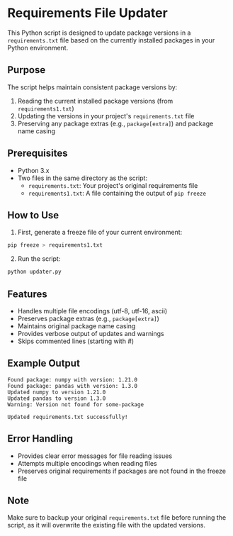 # Requirements File Updater

This Python script is designed to update package versions in a `requirements.txt` file based on the currently installed packages in your Python environment.

## Purpose
The script helps maintain consistent package versions by:
1. Reading the current installed package versions (from `requirements1.txt`)
2. Updating the versions in your project's `requirements.txt` file
3. Preserving any package extras (e.g., `package[extra]`) and package name casing

## Prerequisites
- Python 3.x
- Two files in the same directory as the script:
  - `requirements.txt`: Your project's original requirements file
  - `requirements1.txt`: A file containing the output of `pip freeze`

## How to Use

1. First, generate a freeze file of your current environment:
```bash
pip freeze > requirements1.txt
```

2. Run the script:
```bash
python updater.py
```

## Features
- Handles multiple file encodings (utf-8, utf-16, ascii)
- Preserves package extras (e.g., `package[extra]`)
- Maintains original package name casing
- Provides verbose output of updates and warnings
- Skips commented lines (starting with #)

## Example Output
```
Found package: numpy with version: 1.21.0
Found package: pandas with version: 1.3.0
Updated numpy to version 1.21.0
Updated pandas to version 1.3.0
Warning: Version not found for some-package

Updated requirements.txt successfully!
```

## Error Handling
- Provides clear error messages for file reading issues
- Attempts multiple encodings when reading files
- Preserves original requirements if packages are not found in the freeze file

## Note
Make sure to backup your original `requirements.txt` file before running the script, as it will overwrite the existing file with the updated versions.
